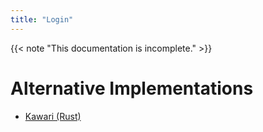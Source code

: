 ```yaml
---
title: "Login"
---
```


{{< note "This documentation is incomplete." >}}

# Alternative Implementations

* [Kawari (Rust)](https://git.sr.ht/~redstrate/kawari)
